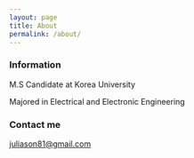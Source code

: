 ```yaml
---
layout: page
title: About
permalink: /about/
---
```


### Information

M.S Candidate at Korea University

Majored in Electrical and Electronic Engineering

### Contact me

[juliason81@gmail.com](mailto:email@domain.com)